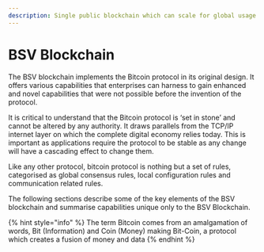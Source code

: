 ```yaml
---
description: Single public blockchain which can scale for global usage
---
```


# BSV Blockchain

The BSV blockchain implements the Bitcoin protocol in its original design. It offers various capabilities that enterprises can harness to gain enhanced and novel capabilities that were not possible before the invention of the protocol.

It is critical to understand that the Bitcoin protocol is ‘set in stone’ and cannot be altered by any authority. It draws parallels from the TCP/IP internet layer on which the complete digital economy relies today. This is important as applications require the protocol to be stable as any change will have a cascading effect to change them.

Like any other protocol, bitcoin protocol is nothing but a set of rules, categorised as global consensus rules, local configuration rules and communication related rules.

The following sections describe some of the key elements of the BSV blockchain and summarise capabilities unique only to the BSV Blockchain.

{% hint style="info" %}
The term Bitcoin comes from an amalgamation of words, Bit (Information) and Coin (Money) making Bit-Coin, a protocol which creates a fusion of money and data
{% endhint %}
